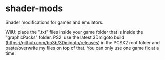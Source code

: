 # shader-mods
Shader modifications for games and emulators.

WiiU: place the ".txt" files inside your game folder that is inside the "graphicPacks" folder.
PS2: use the latest 3Dmigoto build (https://github.com/bo3b/3Dmigoto/releases) in the PCSX2 root folder and paste/overwrite my files on top of that. You can only use one game fix at a time.